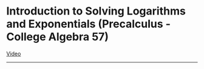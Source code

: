 # Introduction to Solving Logarithms and Exponentials (Precalculus - College Algebra 57)

[Video](https://www.youtube.com/watch?v=KezbqAAlOZk)

---
